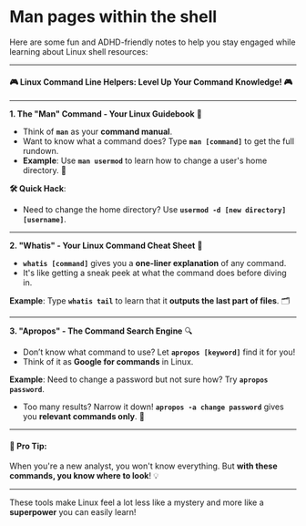 # Man pages within the shell

Here are some fun and ADHD-friendly notes to help you stay engaged while learning about Linux shell resources:

***

#### 🎮 **Linux Command Line Helpers: Level Up Your Command Knowledge!** 🎮

***

**1. The "Man" Command - Your Linux Guidebook** 📖

* Think of **`man`** as your **command manual**.
* Want to know what a command does? Type **`man [command]`** to get the full rundown.
* **Example**: Use **`man usermod`** to learn how to change a user's home directory. 🏡

**🛠 Quick Hack**:

* Need to change the home directory? Use **`usermod -d [new directory] [username]`**.

***

**2. "Whatis" - Your Linux Command Cheat Sheet** 📝

* **`whatis [command]`** gives you a **one-liner explanation** of any command.
* It's like getting a sneak peek at what the command does before diving in.

**Example**: Type **`whatis tail`** to learn that it **outputs the last part of files**. 🗂

***

**3. "Apropos" - The Command Search Engine** 🔍

* Don’t know what command to use? Let **`apropos [keyword]`** find it for you!
* Think of it as **Google for commands** in Linux.

**Example**: Need to change a password but not sure how? Try **`apropos password`**.

* Too many results? Narrow it down! **`apropos -a change password`** gives you **relevant commands only**. 🎯

***

#### 🎉 **Pro Tip**:

When you're a new analyst, you won't know everything. But **with these commands, you know where to look**! 💡

***

These tools make Linux feel a lot less like a mystery and more like a **superpower** you can easily learn!
